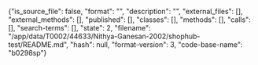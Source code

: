 {"is_source_file": false, "format": "", "description": "", "external_files": [], "external_methods": [], "published": [], "classes": [], "methods": [], "calls": [], "search-terms": [], "state": 2, "filename": "/app/data/T0002/44633/Nithya-Ganesan-2002/shophub-test/README.md", "hash": null, "format-version": 3, "code-base-name": "b0298sp"}